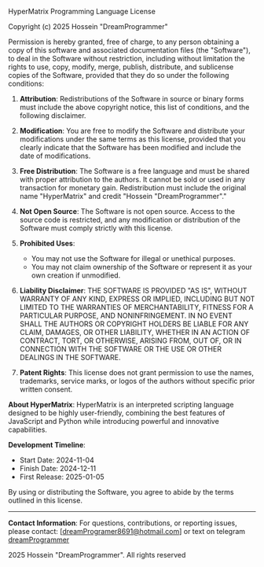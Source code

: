 HyperMatrix Programming Language License

Copyright (c) 2025 Hossein "DreamProgrammer"

Permission is hereby granted, free of charge, to any person obtaining a copy of this software and associated documentation files (the "Software"), to deal in the Software without restriction, including without limitation the rights to use, copy, modify, merge, publish, distribute, and sublicense copies of the Software, provided that they do so under the following conditions:

1. **Attribution**: Redistributions of the Software in source or binary forms must include the above copyright notice, this list of conditions, and the following disclaimer.

2. **Modification**: You are free to modify the Software and distribute your modifications under the same terms as this license, provided that you clearly indicate that the Software has been modified and include the date of modifications.

3. **Free Distribution**: The Software is a free language and must be shared with proper attribution to the authors. It cannot be sold or used in any transaction for monetary gain. Redistribution must include the original name "HyperMatrix" and credit "Hossein \"DreamProgrammer\"."

4. **Not Open Source**: The Software is not open source. Access to the source code is restricted, and any modification or distribution of the Software must comply strictly with this license.

5. **Prohibited Uses**:
   - You may not use the Software for illegal or unethical purposes.
   - You may not claim ownership of the Software or represent it as your own creation if unmodified.

6. **Liability Disclaimer**: THE SOFTWARE IS PROVIDED "AS IS", WITHOUT WARRANTY OF ANY KIND, EXPRESS OR IMPLIED, INCLUDING BUT NOT LIMITED TO THE WARRANTIES OF MERCHANTABILITY, FITNESS FOR A PARTICULAR PURPOSE, AND NONINFRINGEMENT. IN NO EVENT SHALL THE AUTHORS OR COPYRIGHT HOLDERS BE LIABLE FOR ANY CLAIM, DAMAGES, OR OTHER LIABILITY, WHETHER IN AN ACTION OF CONTRACT, TORT, OR OTHERWISE, ARISING FROM, OUT OF, OR IN CONNECTION WITH THE SOFTWARE OR THE USE OR OTHER DEALINGS IN THE SOFTWARE.

7. **Patent Rights**: This license does not grant permission to use the names, trademarks, service marks, or logos of the authors without specific prior written consent.

**About HyperMatrix**: HyperMatrix is an interpreted scripting language designed to be highly user-friendly, combining the best features of JavaScript and Python while introducing powerful and innovative capabilities.

**Development Timeline**:
- Start Date: 2024-11-04
- Finish Date: 2024-12-11
- First Release: 2025-01-05

By using or distributing the Software, you agree to abide by the terms outlined in this license.

---

**Contact Information**: For questions, contributions, or reporting issues, please contact: [dreamProgramer8691@hotmail.com] or text on telegram [dreamProgrammer](https://t.me/dreamProgrammer)

2025 Hossein "DreamProgrammer". All rights reserved
